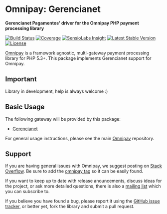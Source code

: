 # Omnipay: Gerencianet

**Gerencianet Pagamentos' driver for the Omnipay PHP payment processing library**

[![Build Status](https://travis-ci.org/fontesoft/omnipay-gerencianet.svg?branch=master)](https://travis-ci.org/fontesoft/omnipay-gerencianet)
[![Coverage](https://codecov.io/gh/fontesoft/omnipay-gerencianet/branch/master/graph/badge.svg)](https://codecov.io/gh/fontesoft/omnipay-gerencianet)
[![SensioLabs Insight](https://img.shields.io/sensiolabs/i/03dbf21f-d4fa-4e5e-9eb9-48e80d015579.svg)](https://insight.sensiolabs.com/projects/03dbf21f-d4fa-4e5e-9eb9-48e80d015579)
[![Latest Stable Version](https://poser.pugx.org/fontesoft/omnipay-gerencianet/v/stable)](https://packagist.org/packages/fontesoft/omnipay-gerencianet)
[![License](https://poser.pugx.org/fontesoft/omnipay-gerencianet/license)](https://packagist.org/packages/fontesoft/omnipay-gerencianet)

[Omnipay](https://github.com/thephpleague/omnipay) is a framework agnostic, multi-gateway payment processing library for PHP 5.3+. This package implements Gerencianet support for Omnipay.

## Important

Library in development, help is always welcome :)

## Basic Usage

The following gateway will be provided by this package:

* [Gerencianet](https://gerencianet.com.br/)

For general usage instructions, please see the main [Omnipay](https://github.com/thephpleague/omnipay) repository.

## Support

If you are having general issues with Omnipay, we suggest posting on [Stack Overflow](https://stackoverflow.com/). Be sure to add the [omnipay tag](https://stackoverflow.com/questions/tagged/omnipay) so it can be easily found.

If you want to keep up to date with release anouncements, discuss ideas for the project, or ask more detailed questions, there is also a [mailing list](https://groups.google.com/forum/#!forum/omnipay) which you can subscribe to.

If you believe you have found a bug, please report it using the [GitHub issue tracker](https://github.com/thephpleague/omnipay-paypal/issues), or better yet, fork the library and submit a pull request.
